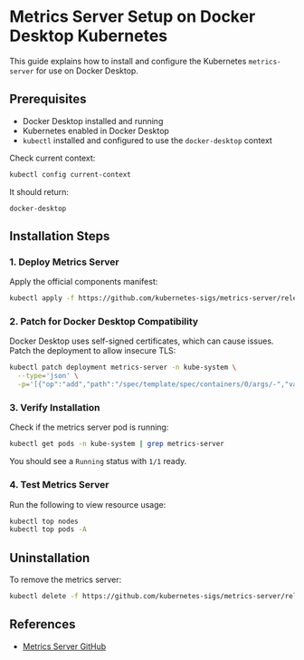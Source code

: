 # Metrics Server Setup on Docker Desktop Kubernetes

This guide explains how to install and configure the Kubernetes `metrics-server` for use on Docker Desktop.

## Prerequisites

- Docker Desktop installed and running
- Kubernetes enabled in Docker Desktop
- `kubectl` installed and configured to use the `docker-desktop` context

Check current context:

```bash
kubectl config current-context
```

It should return:

```
docker-desktop
```

## Installation Steps

### 1. Deploy Metrics Server

Apply the official components manifest:

```bash
kubectl apply -f https://github.com/kubernetes-sigs/metrics-server/releases/latest/download/components.yaml
```

### 2. Patch for Docker Desktop Compatibility

Docker Desktop uses self-signed certificates, which can cause issues. Patch the deployment to allow insecure TLS:

```bash
kubectl patch deployment metrics-server -n kube-system \
  --type='json' \
  -p='[{"op":"add","path":"/spec/template/spec/containers/0/args/-","value":"--kubelet-insecure-tls"}]'
```

### 3. Verify Installation

Check if the metrics server pod is running:

```bash
kubectl get pods -n kube-system | grep metrics-server
```

You should see a `Running` status with `1/1` ready.

### 4. Test Metrics Server

Run the following to view resource usage:

```bash
kubectl top nodes
kubectl top pods -A
```

## Uninstallation

To remove the metrics server:

```bash
kubectl delete -f https://github.com/kubernetes-sigs/metrics-server/releases/latest/download/components.yaml
```

## References

- [Metrics Server GitHub](https://github.com/kubernetes-sigs/metrics-server)
